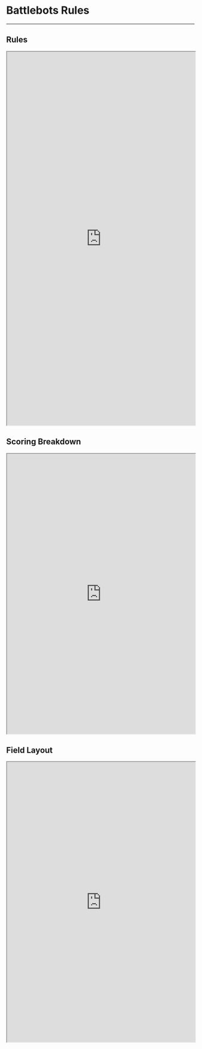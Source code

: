 # Battlebots Rules
---

## Rules
<iframe src="https://docs.google.com/document/d/e/2PACX-1vQODC1WbfHm2Dh6pNFtc4mlKrGt4ekqWqPDnANyNberfntbKZ_1kvQoTgFzd68taSEBKhPZVWOIkHTM/pub?embedded=true" width="100%" height="1000"></iframe>

## Scoring Breakdown
<iframe src="https://docs.google.com/document/d/e/2PACX-1vTNjMzMESM1RcGVZlSEmlmCoMuXzJb_i80qaKqFLQ0NwNE-IZZEcOlmslmV-ev_3dg40rk_7m3gNywK/pub?embedded=true" width="100%" height="750"></iframe>

## Field Layout
<iframe src="https://docs.google.com/document/d/e/2PACX-1vRyAnwr8h4JTxKiREWWrfrxAsGjkO0jTHAQiQ8FUc7wR2pPWjQ_Plk_IBtgV0sKPLLXjeI5gHOGNo3C/pub?embedded=true" width="100%" height="750"></iframe>